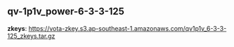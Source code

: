 ## qv-1p1v_power-6-3-3-125

**zkeys**: <https://vota-zkey.s3.ap-southeast-1.amazonaws.com/qv1p1v_6-3-3-125_zkeys.tar.gz>
